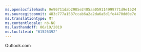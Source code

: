 ```yaml
---
ms.openlocfilehash: 9e96711dab2905e2405aa059114999771d9e1524
ms.sourcegitcommit: 483c777a1537ccab6a2a2da6a5d1fe4470dd0e7e
ms.translationtype: MT
ms.contentlocale: nb-NO
ms.lasthandoff: 06/19/2019
ms.locfileid: "61526392"
---
```

Outlook.com